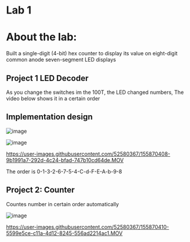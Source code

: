 # Lab 1 
# About the lab:
Built a single-digit (4-bit) hex counter to display its value on eight-digit common anode seven-segment LED displays

## Project 1 LED Decoder 
As you change the switches im the 100T, the LED changed numbers, The video below shows it in a certain order

## Implementation design 

![image](https://user-images.githubusercontent.com/52580367/155870622-b6ac0632-adb1-4754-8693-af14179b8641.png)



![image](https://user-images.githubusercontent.com/52580367/155862546-00108fe9-c80e-4044-ac82-8a06e21b6496.png)






https://user-images.githubusercontent.com/52580367/155870408-9b1991a7-292d-4c24-bfad-747b10cd64de.MOV


The order is 0-1-3-2-6-7-5-4-C-d-F-E-A-b-9-8


## Project 2: Counter
Countes number in certain order automatically

![image](https://user-images.githubusercontent.com/52580367/155870583-450f4335-2aac-4c7d-b667-ecc6708678b6.png)



https://user-images.githubusercontent.com/52580367/155870410-5599e5ce-c11a-4d12-8245-556ad2214ac1.MOV

